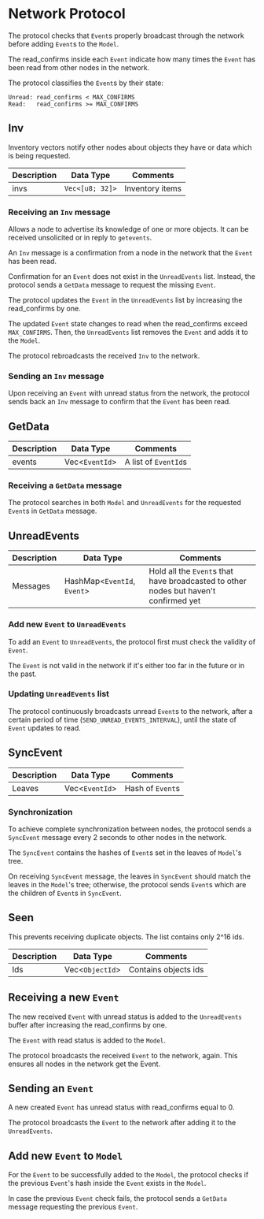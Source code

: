 # Network Protocol

The protocol checks that `Event`s properly broadcast through the
network before adding `Event`s to the `Model`.

The read_confirms inside each `Event` indicate how many times the
`Event` has been read from other nodes in the network.

The protocol classifies the `Event`s by their state:

```text
Unread: read_confirms < MAX_CONFIRMS
Read:	read_confirms >= MAX_CONFIRMS
```

## Inv

Inventory vectors notify other nodes about objects they have or data
which is being requested.

| Description   | Data Type            | Comments                   |
| ------------- | -------------------- | -------------------------- |
| invs          | `Vec<[u8; 32]>`      | Inventory items            |

### Receiving an `Inv` message

Allows a node to advertise its knowledge of one or more objects. It can
be received unsolicited or in reply to `getevents`.

An `Inv` message is a confirmation from a node in the network that the
`Event` has been read.

Confirmation for an `Event` does not exist in the `UnreadEvents` list.
Instead, the protocol sends a `GetData` message to request the missing
`Event`.

The protocol updates the `Event` in the `UnreadEvents` list by
increasing the read_confirms by one.

The updated `Event` state changes to read when the read_confirms exceed
`MAX_CONFIRMS`. Then, the `UnreadEvents` list removes the `Event` and
adds it to the `Model`.

The protocol rebroadcasts the received `Inv` to the network.

### Sending an `Inv` message

Upon receiving an `Event` with unread status from the network, the
protocol sends back an `Inv` message to confirm that the `Event` has
been read.

## GetData

| Description   | Data Type            | Comments                   |
| ------------- | -------------------- | -------------------------- |
| events        | Vec<`EventId`>       | A list of `EventId`s       |

### Receiving a `GetData` message

The protocol searches in both `Model` and `UnreadEvents` for the
requested `Event`s in `GetData` message.

## UnreadEvents

| Description | Data Type                   | Comments                                                                             |
| ------------| --------------------------- | ------------------------------------------------------------------------------------ |
| Messages    | HashMap<`EventId`, `Event`> | Hold all the `Event`s that have broadcasted to other nodes but haven't confirmed yet |

### Add new `Event` to `UnreadEvents`

To add an `Event` to `UnreadEvents`, the protocol first must check the
 validity of `Event`.

The `Event` is not valid in the network if it's either too far in the
future or in the past.

### Updating `UnreadEvents` list

The protocol continuously broadcasts unread `Event`s to the network,
after a certain period of time (`SEND_UNREAD_EVENTS_INTERVAL`),
until the state of `Event` updates to read.

## SyncEvent

| Description | Data Type       | Comments                      |
| ------------| --------------- | ----------------------------- |
| Leaves      | Vec<`EventId`>  | Hash of `Event`s              |

### Synchronization

To achieve complete synchronization between nodes, the protocol sends a
`SyncEvent` message every 2 seconds to other nodes in the network.

The `SyncEvent` contains the hashes of `Event`s set in the leaves of
`Model`'s tree.

On receiving `SyncEvent` message, the leaves in `SyncEvent` should
match the leaves in the `Model`'s tree; otherwise, the protocol sends
`Event`s which are the children of `Event`s in `SyncEvent`.

## Seen

This prevents receiving duplicate objects.
The list contains only 2^16 ids.

| Description | Data Type       | Comments                      |
| ----------- | --------------- | ----------------------------- |
| Ids         | Vec<`ObjectId`> | Contains objects ids          |

## Receiving a new `Event`

The new received `Event` with unread status is added to the
`UnreadEvents` buffer after increasing the read_confirms by one.

The `Event` with read status is added to the `Model`.

The protocol broadcasts the received `Event` to the network, again.
This ensures all nodes in the network get the Event.

## Sending an `Event`

A new created `Event` has unread status with read_confirms equal to 0.

The protocol broadcasts the `Event` to the network after adding it to
the `UnreadEvents`.

## Add new `Event` to `Model`

For the `Event` to be successfully added to the `Model`, the protocol
checks if the previous `Event`'s hash inside the `Event` exists in the
`Model`.

In case the previous `Event` check fails, the protocol
sends a `GetData` message requesting the previous `Event`.
